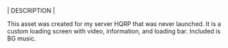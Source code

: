 | DESCRIPTION |

This asset was created for my server HQRP that was never launched. It is a custom loading screen with video, information, and loading bar. Included is BG music.